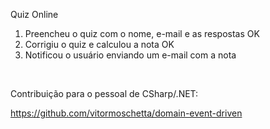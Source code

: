 Quiz Online

1. Preencheu o quiz com o nome, e-mail e as respostas OK
2. Corrigiu o quiz e calculou a nota OK
3. Notificou o usuário enviando um e-mail com a nota


<br>


Contribuição para o pessoal de CSharp/.NET:

<https://github.com/vitormoschetta/domain-event-driven>